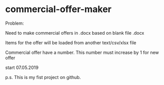 # commercial-offer-maker
Problem:

Need to make commercial offers in .docx based on blank file .docx

Items for the offer will be loaded from another text/csv/xlsx file

Commercial offer have a number. This number must increase by 1 for new offer

start 07.05.2019

p.s. This is my fist project on github.
